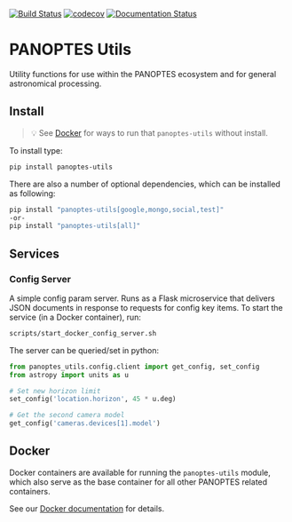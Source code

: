 [![Build Status](https://travis-ci.com/panoptes/panoptes-utils.svg?branch=master)](https://travis-ci.com/panoptes/panoptes-utils)
[![codecov](https://codecov.io/gh/panoptes/panoptes-utils/branch/master/graph/badge.svg)](https://codecov.io/gh/panoptes/panoptes-utils)
[![Documentation Status](https://readthedocs.org/projects/panoptes-utils/badge/?version=latest)](https://panoptes-utils.readthedocs.io/en/latest/?badge=latest)

# PANOPTES Utils

Utility functions for use within the PANOPTES ecosystem and for general astronomical processing.

## Install
<a href="#" name='install'></a>

> :bulb: See [Docker](#docker) for ways to run that `panoptes-utils` without install.

To install type:

```bash
pip install panoptes-utils
```

There are also a number of optional dependencies, which can be installed as following:

```bash
pip install "panoptes-utils[google,mongo,social,test]"
-or-
pip install "panoptes-utils[all]"
```

## Services
<a href="#" name='services'></a>

### Config Server
<a href="#" name='config-server'></a>

A simple config param server. Runs as a Flask microservice that delivers JSON documents
in response to requests for config key items. To start the service (in a Docker container), run:

```bash
scripts/start_docker_config_server.sh
```

The server can be queried/set in python:

```python
from panoptes_utils.config.client import get_config, set_config
from astropy import units as u

# Set new horizon limit
set_config('location.horizon', 45 * u.deg)

# Get the second camera model
get_config('cameras.devices[1].model')
```

## Docker
<a name="docker"></a>

Docker containers are available for running the `panoptes-utils` module, which also serve as the
base container for all other PANOPTES related containers.

See our [Docker documentation](docker.html) for details.
